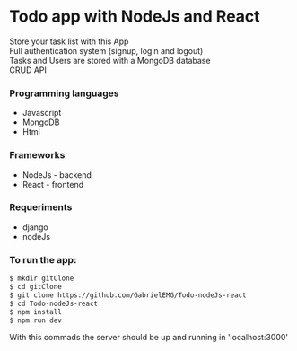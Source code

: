 # Todo app with NodeJs and React

Store your task list with this App<br/>
Full authentication system (signup, login and logout)<br/>
Tasks and Users are stored with a MongoDB database<br/>
CRUD API<br/>


### Programming languages
* Javascript
* MongoDB
* Html


### Frameworks
* NodeJs - backend
* React - frontend



### Requeriments
* django
* nodeJs

### To run the app:
```sh
$ mkdir gitClone
$ cd gitClone
$ git clone https://github.com/GabrielEMG/Todo-nodeJs-react
$ cd Todo-nodeJs-react
$ npm install 
$ npm run dev
```

With this commads the server should be up and running in 'localhost:3000'
